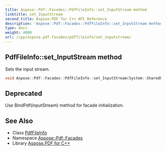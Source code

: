 ```yaml
---
title: Aspose::Pdf::Facades::PdfFileInfo::set_InputStream method
linktitle: set_InputStream
second_title: Aspose.PDF for C++ API Reference
description: 'Aspose::Pdf::Facades::PdfFileInfo::set_InputStream method. Sets the input stream in C++.'
type: docs
weight: 4000
url: /cpp/aspose.pdf.facades/pdffileinfo/set_inputstream/
---
```

## PdfFileInfo::set_InputStream method


Sets the input stream.

```cpp
void Aspose::Pdf::Facades::PdfFileInfo::set_InputStream(System::SharedPtr<System::IO::Stream> value)
```


## Deprecated
Use BindPdf(inputStream) method for facade initialization. 

## See Also

* Class [PdfFileInfo](../)
* Namespace [Aspose::Pdf::Facades](../../)
* Library [Aspose.PDF for C++](../../../)

